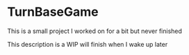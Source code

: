 # TurnBaseGame
This is a small project I worked on for a bit but never finished

This description is a WIP will finish when I wake up later
